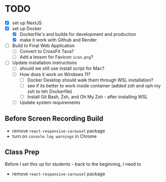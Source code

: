 # TODO

-   [x] set up NextJS
-   [x] set up Docker
    -   [x] Dockerfile's and builds for development and production
    -   [x] make it work with Github and Render
-   [ ] Build to Final Web Application
    -   [ ] Convert to CrossFit Tava?
    -   [ ] Add a lesson for Favicon `icon.png`?
-   [ ] Update installation instructions
    -   [ ] should we still use install script for Mac?
    -   [ ] How does it work on Windows 11?
        -   [ ] Docker Desktop should walk them through WSL installation?
        -   [ ] see if its better to work inside container (added zsh and oph my zsh to teh Dockerfile)
        -   [ ] Install Git Bash, Zsh, and Oh My Zsh - after installing WSL
    -   [ ] Update system requirements

## Before Screen Recording Build

-   remove `react-responsive-carousel` package
-   turn on `console.log warnings` in Chrome

## Class Prep

Before I set this up for students - back to the beginning, I need to

-   remove `react-responsive-carousel` package
